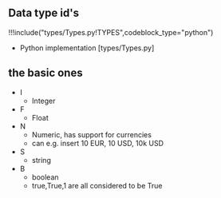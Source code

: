 
## Data type id's


!!!include("types/Types.py!TYPES",codeblock_type="python")

- Python implementation [types/Types.py]


## the basic ones

- I 
  - Integer
- F 
  - Float
- N 
  - Numeric, has support for currencies
  - can e.g. insert 10 EUR, 10 USD, 10k USD
- S 
  - string
- B 
  - boolean
  - true,True,1 are all considered to be True